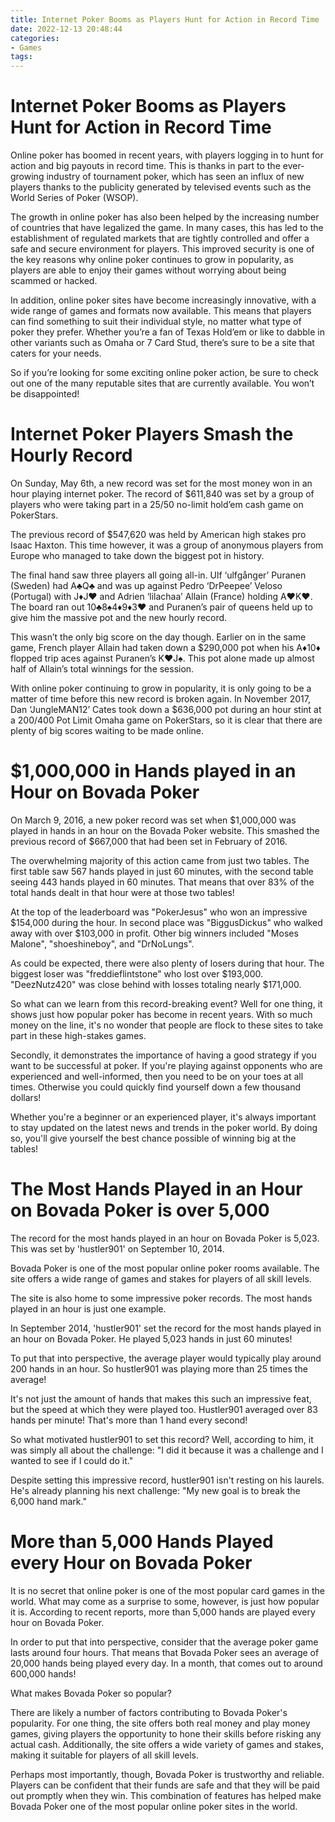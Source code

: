 ```yaml
---
title: Internet Poker Booms as Players Hunt for Action in Record Time
date: 2022-12-13 20:48:44
categories:
- Games
tags:
---
```



#  Internet Poker Booms as Players Hunt for Action in Record Time

Online poker has boomed in recent years, with players logging in to hunt for action and big payouts in record time. This is thanks in part to the ever-growing industry of tournament poker, which has seen an influx of new players thanks to the publicity generated by televised events such as the World Series of Poker (WSOP).

The growth in online poker has also been helped by the increasing number of countries that have legalized the game. In many cases, this has led to the establishment of regulated markets that are tightly controlled and offer a safe and secure environment for players. This improved security is one of the key reasons why online poker continues to grow in popularity, as players are able to enjoy their games without worrying about being scammed or hacked.

In addition, online poker sites have become increasingly innovative, with a wide range of games and formats now available. This means that players can find something to suit their individual style, no matter what type of poker they prefer. Whether you’re a fan of Texas Hold’em or like to dabble in other variants such as Omaha or 7 Card Stud, there’s sure to be a site that caters for your needs.

So if you’re looking for some exciting online poker action, be sure to check out one of the many reputable sites that are currently available. You won’t be disappointed!

#  Internet Poker Players Smash the Hourly Record

On Sunday, May 6th, a new record was set for the most money won in an hour playing internet poker. The record of $611,840 was set by a group of players who were taking part in a $25/$50 no-limit hold’em cash game on PokerStars.

The previous record of $547,620 was held by American high stakes pro Isaac Haxton. This time however, it was a group of anonymous players from Europe who managed to take down the biggest pot in history.

The final hand saw three players all going all-in. Ulf ‘ulfgånger’ Puranen (Sweden) had A♣Q♣ and was up against Pedro ‘DrPeepee’ Veloso (Portugal) with J♦J♥ and Adrien ‘lilachaa’ Allain (France) holding A♥K♥. The board ran out 10♣8♠4♦9♦3♥ and Puranen’s pair of queens held up to give him the massive pot and the new hourly record.

This wasn’t the only big score on the day though. Earlier on in the same game, French player Allain had taken down a $290,000 pot when his A♦10♦ flopped trip aces against Puranen’s K♥J♠. This pot alone made up almost half of Allain’s total winnings for the session.

With online poker continuing to grow in popularity, it is only going to be a matter of time before this new record is broken again. In November 2017, Dan ‘JungleMAN12’ Cates took down a $636,000 pot during an hour stint at a $200/$400 Pot Limit Omaha game on PokerStars, so it is clear that there are plenty of big scores waiting to be made online.

#  $1,000,000 in Hands played in an Hour on Bovada Poker

On March 9, 2016, a new poker record was set when $1,000,000 was played in hands in an hour on the Bovada Poker website. This smashed the previous record of $667,000 that had been set in February of 2016.

The overwhelming majority of this action came from just two tables. The first table saw 567 hands played in just 60 minutes, with the second table seeing 443 hands played in 60 minutes. That means that over 83% of the total hands dealt in that hour were at those two tables!

At the top of the leaderboard was "PokerJesus" who won an impressive $154,000 during the hour. In second place was "BiggusDickus" who walked away with over $103,000 in profit. Other big winners included "Moses Malone", "shoeshineboy", and "DrNoLungs".

As could be expected, there were also plenty of losers during that hour. The biggest loser was "freddieflintstone" who lost over $193,000. "DeezNutz420" was close behind with losses totaling nearly $171,000.

So what can we learn from this record-breaking event? Well for one thing, it shows just how popular poker has become in recent years. With so much money on the line, it's no wonder that people are flock to these sites to take part in these high-stakes games.

Secondly, it demonstrates the importance of having a good strategy if you want to be successful at poker. If you're playing against opponents who are experienced and well-informed, then you need to be on your toes at all times. Otherwise you could quickly find yourself down a few thousand dollars!

Whether you're a beginner or an experienced player, it's always important to stay updated on the latest news and trends in the poker world. By doing so, you'll give yourself the best chance possible of winning big at the tables!

#  The Most Hands Played in an Hour on Bovada Poker is over 5,000

The record for the most hands played in an hour on Bovada Poker is 5,023. This was set by 'hustler901' on September 10, 2014.

Bovada Poker is one of the most popular online poker rooms available. The site offers a wide range of games and stakes for players of all skill levels.

The site is also home to some impressive poker records. The most hands played in an hour is just one example.

In September 2014, 'hustler901' set the record for the most hands played in an hour on Bovada Poker. He played 5,023 hands in just 60 minutes!

To put that into perspective, the average player would typically play around 200 hands in an hour. So hustler901 was playing more than 25 times the average!

It's not just the amount of hands that makes this such an impressive feat, but the speed at which they were played too. Hustler901 averaged over 83 hands per minute! That's more than 1 hand every second!

So what motivated hustler901 to set this record? Well, according to him, it was simply all about the challenge: "I did it because it was a challenge and I wanted to see if I could do it."

Despite setting this impressive record, hustler901 isn't resting on his laurels. He's already planning his next challenge: "My new goal is to break the 6,000 hand mark."

#  More than 5,000 Hands Played every Hour on Bovada Poker

It is no secret that online poker is one of the most popular card games in the world. What may come as a surprise to some, however, is just how popular it is. According to recent reports, more than 5,000 hands are played every hour on Bovada Poker.

In order to put that into perspective, consider that the average poker game lasts around four hours. That means that Bovada Poker sees an average of 20,000 hands being played every day. In a month, that comes out to around 600,000 hands!

What makes Bovada Poker so popular?

There are likely a number of factors contributing to Bovada Poker's popularity. For one thing, the site offers both real money and play money games, giving players the opportunity to hone their skills before risking any actual cash. Additionally, the site offers a wide variety of games and stakes, making it suitable for players of all skill levels.

Perhaps most importantly, though, Bovada Poker is trustworthy and reliable. Players can be confident that their funds are safe and that they will be paid out promptly when they win. This combination of features has helped make Bovada Poker one of the most popular online poker sites in the world.
